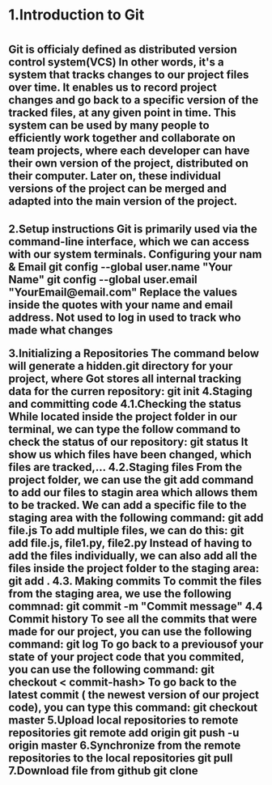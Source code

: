 <h1>1.Introduction to Git<h1>
    <h2>Git is officialy defined as distributed version control system(VCS)
    In other words, it's a system that tracks changes to our project files over time.
    It enables us to record project changes and go back to a specific version of the tracked
    files, at any given point in time. This system can be used by many people to efficiently 
    work together and collaborate on team projects, where each developer can have their own
    version of the project, distributed on their computer. Later on, these individual 
    versions of the project can be merged and adapted into the main version of the project.<h2>
2.Setup instructions
    Git is primarily used via the command-line interface, which we can access with our
    system terminals.
    Configuring your nam & Email
        git config --global user.name "Your Name"
        git config --global user.email "YourEmail@email.com"
    Replace the values inside the quotes with your name and email address.
    Not used to log in
    used to track who made what changes 
    
3.Initializing a Repositories
    The command below will generate a hidden.git directory for your project, where Got 
    stores all internal tracking data for the curren repository: 
        git init
4.Staging and committing code
4.1.Checking the status
    While located inside the project folder in our terminal, we can type the follow command
    to check the status of our repository:
        git status
    It show us which files have been changed, which files are tracked,...
4.2.Staging files
    From the project folder, we can use the git add command to add our files to stagin
    area which allows them to be tracked.
    We can add a specific file to the staging area with the following command:
        git add file.js
    To add multiple files, we can do this:
        git add file.js, file1.py, file2.py
    Instead of having to add the files individually, we can also add all the files inside
    the project folder to the staging area:
       git add .
4.3. Making commits
    To commit the files from the staging area, we use the following commnad:
        git commit -m "Commit message"
4.4 Commit history
    To see all the commits that were made for our project, you can use the following
    command:
        git log
    To go back to a previousof your state of your project code that you commited, you can
    use the following command:
        git checkout < commit-hash>
    To go back to the latest commit ( the newest version of our project code), you can
    type this command:
        git checkout master
5.Upload local repositories to remote repositories
    git remote add origin <path-git>
    git push -u origin master
6.Synchronize from the remote repositories to the local repositories
    git pull
7.Download file from github
    git clone <path-git>